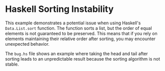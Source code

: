 # Haskell Sorting Instability

This example demonstrates a potential issue when using Haskell's `Data.List.sort` function.  The function sorts a list, but the order of equal elements is not guaranteed to be preserved.  This means that if you rely on elements maintaining their relative order after sorting, you may encounter unexpected behavior.

The `bug.hs` file shows an example where taking the head and tail after sorting leads to an unpredictable result because the sorting algorithm is not stable.